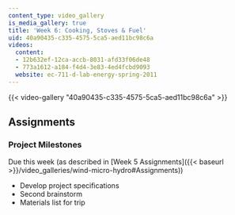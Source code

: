 ```yaml
---
content_type: video_gallery
is_media_gallery: true
title: 'Week 6: Cooking, Stoves & Fuel'
uid: 40a90435-c335-4575-5ca5-aed11bc98c6a
videos:
  content:
  - 12b632ef-12ca-accb-8031-afd33f06de48
  - 773a1612-a184-f4d4-3e83-4ed4fcbd9093
  website: ec-711-d-lab-energy-spring-2011
---
```



{{< video-gallery "40a90435-c335-4575-5ca5-aed11bc98c6a" >}}


Assignments
-----------

### Project Milestones

Due this week (as described in [Week 5 Assignments]({{< baseurl >}}/video_galleries/wind-micro-hydro#Assignments))

*   Develop project specifications
*   Second brainstorm
*   Materials list for trip